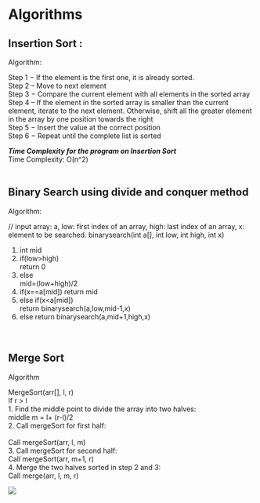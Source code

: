 # Algorithms
<h2>Insertion Sort : </h2>

Algorithm:

Step 1 − If the element is the first one, it is already sorted. <br>
Step 2 – Move to next element <br>
Step 3 − Compare the current element with all elements in the sorted array <br>
Step 4 – If the element in the sorted array is smaller than the current element, iterate to the next element. Otherwise, shift all the greater element in the array by one position towards the right <br>
Step 5 − Insert the value at the correct position <br>
Step 6 − Repeat until the complete list is sorted <br>

***Time Complexity for the program on Insertion Sort*** <br>
Time Complexity: O(n^2)
<br><br>
<h2>Binary Search using divide and conquer method </h2>

Algorithm:

// input array: a, low: first index of an array, high: last index of an array, x: element to be searched.
binarysearch(int a[], int low, int high, int x) <br>
1. int mid <br>
2. if(low>high)    
     return 0 <br>
3. else	 
     mid=(low+high)/2 <br>
4. if(x==a[mid]) 
       return mid <br>
5. else if(x<a[mid])  
     return binarysearch(a,low,mid-1,x) <br>
6. else 
     return binarysearch(a,mid+1,high,x) <br>
<br><br>
<h2>Merge Sort</h2>

Algorithm

MergeSort(arr[], l,  r) <br>
If r > l <br>
     1. Find the middle point to divide the array into two halves:   <br>
             middle m = l+ (r-l)/2 <br>
     2. Call mergeSort for first half: <br>   
             Call mergeSort(arr, l, m) <br>
     3. Call mergeSort for second half: <br>
             Call mergeSort(arr, m+1, r) <br>
     4. Merge the two halves sorted in step 2 and 3: <br>
             Call merge(arr, l, m, r) <br>
            
<img src ="https://media.geeksforgeeks.org/wp-content/cdn-uploads/Merge-Sort-Tutorial.png">
